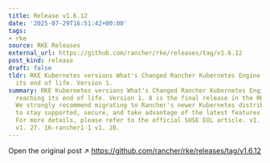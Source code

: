 ```yaml
---
title: Release v1.6.12
date: '2025-07-29T16:51:42+00:00'
tags:
- rke
source: RKE Releases
external_url: https://github.com/rancher/rke/releases/tag/v1.6.12
post_kind: release
draft: false
tldr: RKE Kubernetes versions What's Changed Rancher Kubernetes Engine (RKE) is reaching
  its end of life. Version 1.
summary: RKE Kubernetes versions What's Changed Rancher Kubernetes Engine (RKE) is
  reaching its end of life. Version 1. 8 is the final release in the RKE 1. x series.
  We strongly recommend migrating to Rancher's newer Kubernetes distribution, RKE2,
  to stay supported, secure, and take advantage of the latest features and updates.
  For more details, please refer to the official SUSE EOL article. v1. 27. 16-rancher1-1
  v1. 27. 16-rancher1-1 v1. 28.
---
```

Open the original post ↗ https://github.com/rancher/rke/releases/tag/v1.6.12
